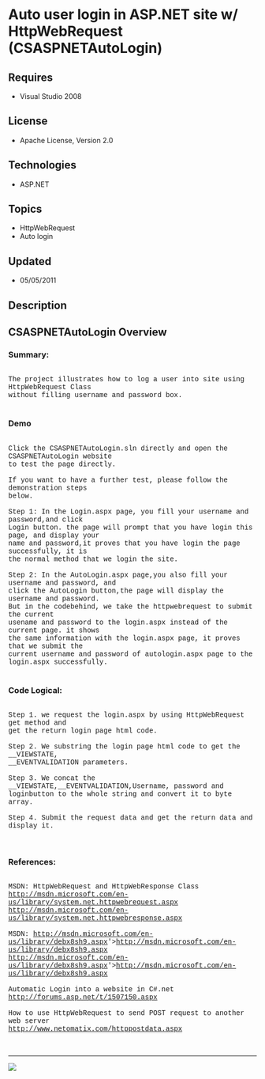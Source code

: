 # Auto user login in ASP.NET site w/ HttpWebRequest (CSASPNETAutoLogin)
## Requires
- Visual Studio 2008
## License
- Apache License, Version 2.0
## Technologies
- ASP.NET
## Topics
- HttpWebRequest
- Auto login
## Updated
- 05/05/2011
## Description

<p style="font-family:Courier New"></p>
<h2>CSASPNETAutoLogin Overview</h2>
<p style="font-family:Courier New"></p>
<h3>Summary:</h3>
<p style="font-family:Courier New"><br>
The project illustrates how to log a user into site using HttpWebRequest Class <br>
without filling username and password box.<br>
<br>
</p>
<h3>Demo</h3>
<p style="font-family:Courier New"><br>
Click the CSASPNETAutoLogin.sln directly and open the CSASPNETAutoLogin website <br>
to test the page directly.<br>
<br>
If you want to have a further test, please follow the demonstration steps <br>
below.<br>
<br>
Step 1: In the Login.aspx page, you fill your username and password,and click<br>
Login button. the page will prompt that you have login this page, and display your
<br>
name and password,it proves that you have login the page successfully, it is <br>
the normal method that we login the site.<br>
<br>
Step 2: In the AutoLogin.aspx page,you also fill your username and password, and<br>
click the AutoLogin button,the page will display the username and password.<br>
But in the codebehind, we take the httpwebrequest to submit the current<br>
usename and password to the login.aspx instead of the current page. it shows<br>
the same information with the login.aspx page, it proves that we submit the <br>
current username and password of autologin.aspx page to the login.aspx successfully.<br>
<br>
</p>
<h3>Code Logical:</h3>
<p style="font-family:Courier New"><br>
Step 1. we request the login.aspx by using HttpWebRequest get method and<br>
get the return login page html code. <br>
<br>
Step 2. We substring the login page html code to get the __VIEWSTATE,<br>
__EVENTVALIDATION parameters.<br>
<br>
Step 3. We concat the __VIEWSTATE,__EVENTVALIDATION,Username, password and <br>
loginbutton to the whole string and convert it to byte array.<br>
<br>
Step 4. Submit the request data and get the return data and display it.<br>
<br>
<br>
</p>
<h3>References:</h3>
<p style="font-family:Courier New"><br>
MSDN: HttpWebRequest and HttpWebResponse Class<br>
<a target="_blank" href="http://msdn.microsoft.com/en-us/library/system.net.httpwebrequest.aspx">http://msdn.microsoft.com/en-us/library/system.net.httpwebrequest.aspx</a><br>
<a target="_blank" href="http://msdn.microsoft.com/en-us/library/system.net.httpwebresponse.aspx">http://msdn.microsoft.com/en-us/library/system.net.httpwebresponse.aspx</a><br>
<br>
MSDN: <a target="_blank" href="&lt;a target=" href="http://msdn.microsoft.com/en-us/library/debx8sh9.aspx">
http://msdn.microsoft.com/en-us/library/debx8sh9.aspx</a>'&gt;<a target="_blank" href="http://msdn.microsoft.com/en-us/library/debx8sh9.aspx">http://msdn.microsoft.com/en-us/library/debx8sh9.aspx</a><br>
<a target="_blank" href="&lt;a target=" href="http://msdn.microsoft.com/en-us/library/debx8sh9.aspx">http://msdn.microsoft.com/en-us/library/debx8sh9.aspx</a>'&gt;<a target="_blank" href="http://msdn.microsoft.com/en-us/library/debx8sh9.aspx">http://msdn.microsoft.com/en-us/library/debx8sh9.aspx</a><br>
<br>
Automatic Login into a website in C#.net<br>
<a target="_blank" href="http://forums.asp.net/t/1507150.aspx">http://forums.asp.net/t/1507150.aspx</a><br>
<br>
How to use HttpWebRequest to send POST request to another web server<br>
<a target="_blank" href="http://www.netomatix.com/httppostdata.aspx">http://www.netomatix.com/httppostdata.aspx</a><br>
<br>
<br>
</p>
<hr>
<div><a href="http://go.microsoft.com/?linkid=9759640" style="margin-top:3px"><img src="http://bit.ly/onecodelogo">
</a></div>
